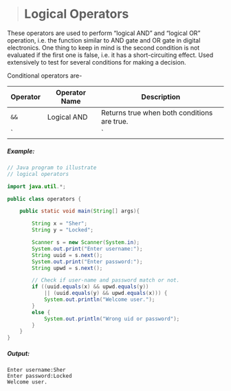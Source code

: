 ># Logical Operators

These operators are used to perform “logical AND” and “logical OR” operation, i.e. the function similar to AND gate and OR gate in digital electronics. One thing to keep in mind is the second condition is not evaluated if the first one is false, i.e. it has a short-circuiting effect. Used extensively to test for several conditions for making a decision.

Conditional operators are-

|Operator|Operator Name|Description|
|---|---|---|
|`&&`|Logical AND|Returns true when both conditions are true.|
|`||`|Logical OR|Returns true if at least one condition is true.|

##### Example:

```java
// Java program to illustrate 
// logical operators 

import java.util.*; 

public class operators {   

	public static void main(String[] args){

		String x = "Sher"; 
		String y = "Locked"; 

		Scanner s = new Scanner(System.in); 
		System.out.print("Enter username:"); 
		String uuid = s.next(); 
		System.out.print("Enter password:"); 
		String upwd = s.next(); 

		// Check if user-name and password match or not. 
		if ((uuid.equals(x) && upwd.equals(y)) 
			|| (uuid.equals(y) && upwd.equals(x))) { 
			System.out.println("Welcome user."); 
		} 
		else { 
			System.out.println("Wrong uid or password"); 
		} 
	} 
} 
```

##### Output:

	Enter username:Sher   
	Enter password:Locked   
	Welcome user.

